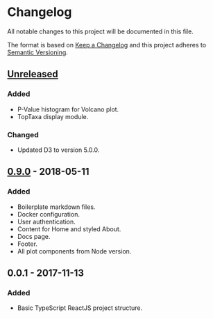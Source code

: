# Changelog
All notable changes to this project will be documented in this file.

The format is based on [Keep a Changelog](http://keepachangelog.com/en/1.0.0/)
and this project adheres to [Semantic Versioning](http://semver.org/spec/v2.0.0.html).

## [Unreleased]
### Added
- P-Value histogram for Volcano plot.
- TopTaxa display module.

### Changed
- Updated D3 to version 5.0.0.

## [0.9.0] - 2018-05-11
### Added
- Boilerplate markdown files.
- Docker configuration.
- User authentication.
- Content for Home and styled About.
- Docs page.
- Footer.
- All plot components from Node version.

## 0.0.1 - 2017-11-13
### Added
- Basic TypeScript ReactJS project structure.

[Unreleased]: https://github.com/LongTailBio/metagenscope-client/compare/v0.9.0...HEAD
[0.9.0]: https://github.com/LongTailBio/metagenscope-client/compare/v0.0.1...v0.9.0
